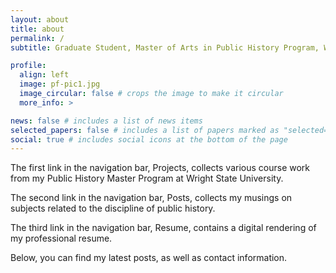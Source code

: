 ```yaml
---
layout: about
title: about
permalink: /
subtitle: Graduate Student, Master of Arts in Public History Program, War and Society Concentration, Wright State University, '26.

profile:
  align: left
  image: pf-pic1.jpg
  image_circular: false # crops the image to make it circular
  more_info: >

news: false # includes a list of news items
selected_papers: false # includes a list of papers marked as "selected={true}"
social: true # includes social icons at the bottom of the page
---
```


The first link in the navigation bar, Projects, collects various course work from my Public History Master Program at Wright State University.

The second link in the navigation bar, Posts, collects my musings on subjects related to the discipline of public history.

The third link in the navigation bar, Resume, contains a digital rendering of my professional resume.

Below, you can find my latest posts, as well as contact information.
